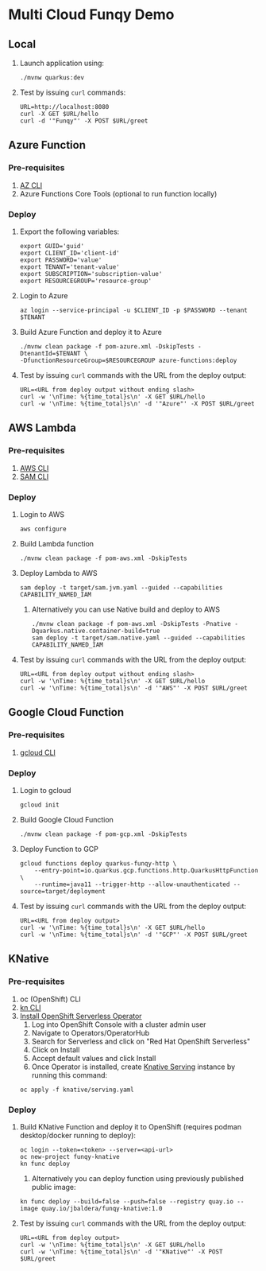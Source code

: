 # Multi Cloud Funqy Demo

## Local

1. Launch application using:
    ```
    ./mvnw quarkus:dev
    ```
1. Test by issuing `curl` commands:
    ```
    URL=http://localhost:8080
    curl -X GET $URL/hello 
    curl -d '"Funqy"' -X POST $URL/greet
    ```

## Azure Function

### Pre-requisites

1. [AZ CLI](https://learn.microsoft.com/en-us/cli/azure/install-azure-cli)
1. Azure Functions Core Tools (optional to run function locally)

### Deploy

1. Export the following variables:
    ```
    export GUID='guid'
    export CLIENT_ID='client-id'
    export PASSWORD='value'
    export TENANT='tenant-value'
    export SUBSCRIPTION='subscription-value'
    export RESOURCEGROUP='resource-group'
    ```

1. Login to Azure
    ```
    az login --service-principal -u $CLIENT_ID -p $PASSWORD --tenant $TENANT
    ```

1. Build Azure Function and deploy it to Azure
        
    ```
    ./mvnw clean package -f pom-azure.xml -DskipTests -DtenantId=$TENANT \
    -DfunctionResourceGroup=$RESOURCEGROUP azure-functions:deploy
    ```

1. Test by issuing `curl` commands with the URL from the deploy output:
    ```
    URL=<URL from deploy output without ending slash>
    curl -w '\nTime: %{time_total}s\n' -X GET $URL/hello 
    curl -w '\nTime: %{time_total}s\n' -d '"Azure"' -X POST $URL/greet
    ```

## AWS Lambda

### Pre-requisites

1. [AWS CLI](https://docs.aws.amazon.com/cli/latest/userguide/getting-started-install.html)
1. [SAM CLI](https://docs.aws.amazon.com/serverless-application-model/latest/developerguide/install-sam-cli.html)

### Deploy

1. Login to AWS
    ```
    aws configure
    ```

1. Build Lambda function
        
    ```
    ./mvnw clean package -f pom-aws.xml -DskipTests
    ```
1. Deploy Lambda to AWS
    ```
    sam deploy -t target/sam.jvm.yaml --guided --capabilities CAPABILITY_NAMED_IAM
    ```
   1. Alternatively you can use Native build and deploy to AWS
        ```
        ./mvnw clean package -f pom-aws.xml -DskipTests -Pnative -Dquarkus.native.container-build=true
        sam deploy -t target/sam.native.yaml --guided --capabilities CAPABILITY_NAMED_IAM
        ```

1. Test by issuing `curl` commands with the URL from the deploy output:
    ```
    URL=<URL from deploy output without ending slash>
    curl -w '\nTime: %{time_total}s\n' -X GET $URL/hello 
    curl -w '\nTime: %{time_total}s\n' -d '"AWS"' -X POST $URL/greet
    ```

## Google Cloud Function

### Pre-requisites

1. [gcloud CLI](https://cloud.google.com/sdk/docs/install)

### Deploy

1. Login to gcloud
    ```
    gcloud init
    ```

1. Build Google Cloud Function 
    ```
    ./mvnw clean package -f pom-gcp.xml -DskipTests
    ```

1. Deploy Function to GCP
    ```
    gcloud functions deploy quarkus-funqy-http \
        --entry-point=io.quarkus.gcp.functions.http.QuarkusHttpFunction \
        --runtime=java11 --trigger-http --allow-unauthenticated --source=target/deployment
    ```
1. Test by issuing `curl` commands with the URL from the deploy output:
    ```
    URL=<URL from deploy output>
    curl -w '\nTime: %{time_total}s\n' -X GET $URL/hello 
    curl -w '\nTime: %{time_total}s\n' -d '"GCP"' -X POST $URL/greet
    ```

## KNative

### Pre-requisites

1. oc (OpenShift) CLI
1. [kn CLI](https://docs.openshift.com/container-platform/4.12/serverless/install/installing-kn.html)
1. [Install OpenShift Serverless Operator](https://docs.openshift.com/container-platform/4.12/serverless/install/install-serverless-operator.html)
    1. Log into OpenShift Console with a cluster admin user
    1. Navigate to Operators/OperatorHub
    1. Search for Serverless and click on "Red Hat OpenShift Serverless"
    1. Click on Install
    1. Accept default values and click Install
    1. Once Operator is installed, create [Knative Serving](https://docs.openshift.com/container-platform/4.12/serverless/install/installing-knative-serving.html#installing-knative-serving) instance by running this command:
    ```
    oc apply -f knative/serving.yaml
    ```
### Deploy

1. Build KNative Function and deploy it to OpenShift (requires podman desktop/docker running to deploy):
    ```
    oc login --token=<token> --server=<api-url>
    oc new-project funqy-knative
    kn func deploy
    ```

    1. Alternatively you can deploy function using previously published public image:
    ```
    kn func deploy --build=false --push=false --registry quay.io --image quay.io/jbaldera/funqy-knative:1.0
    ```

1. Test by issuing `curl` commands with the URL from the deploy output:
    ```
    URL=<URL from deploy output>
    curl -w '\nTime: %{time_total}s\n' -X GET $URL/hello 
    curl -w '\nTime: %{time_total}s\n' -d '"KNative"' -X POST $URL/greet
    ```